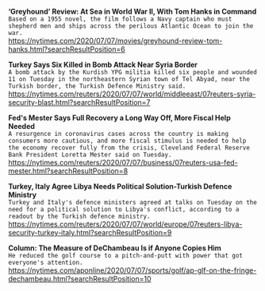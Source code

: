 **‘Greyhound’ Review: At Sea in World War II, With Tom Hanks in Command**\
`Based on a 1955 novel, the film follows a Navy captain who must shepherd men and ships across the perilous Atlantic Ocean to join the war.`\
https://nytimes.com/2020/07/07/movies/greyhound-review-tom-hanks.html?searchResultPosition=6

**Turkey Says Six Killed in Bomb Attack Near Syria Border**\
`A bomb attack by the Kurdish YPG militia killed six people and wounded 11 on Tuesday in the northeastern Syrian town of Tel Abyad, near the Turkish border, the Turkish Defence Ministry said.`\
https://nytimes.com/reuters/2020/07/07/world/middleeast/07reuters-syria-security-blast.html?searchResultPosition=7

**Fed's Mester Says Full Recovery a Long Way Off, More Fiscal Help Needed**\
`A resurgence in coronavirus cases across the country is making consumers more cautious, and more fiscal stimulus is needed to help the economy recover fully from the crisis, Cleveland Federal Reserve Bank President Loretta Mester said on Tuesday. `\
https://nytimes.com/reuters/2020/07/07/business/07reuters-usa-fed-mester.html?searchResultPosition=8

**Turkey, Italy Agree Libya Needs Political Solution-Turkish Defence Ministry**\
`Turkey and Italy's defence ministers agreed at talks on Tuesday on the need for a political solution to Libya's conflict, according to a readout by the Turkish defence ministry.`\
https://nytimes.com/reuters/2020/07/07/world/europe/07reuters-libya-security-turkey-italy.html?searchResultPosition=9

**Column: The Measure of DeChambeau Is if Anyone Copies Him**\
`He reduced the golf course to a pitch-and-putt with power that got everyone's attention.`\
https://nytimes.com/aponline/2020/07/07/sports/golf/ap-glf-on-the-fringe-dechambeau.html?searchResultPosition=10

